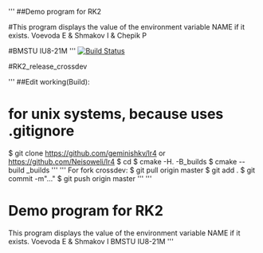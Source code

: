 '''
##Demo program for RK2

#This program displays the value of the environment variable NAME if it exists. Voevoda E & Shmakov I & Chepik P

#BMSTU IU8-21M
'''
[![Build Status](https://travis-ci.org/geminishkv/lr4.svg?branch=master)](https://travis-ci.org/geminishkv/lr4)


#RK2_release_crossdev

'''
##Edit working(Build):
#    for unix systems, because uses .gitignore 
$ git clone https://github.com/geminishkv/lr4 or https://github.com/Neisoweli/lr4
$ cd 
$ cmake -H. -B_builds
$ cmake --build _builds
'''
'''
For fork crossdev:
$ git pull origin master
$ git add .
$ git commit -m"..."
$ git push origin master
'''
'''
# Demo program for RK2

This program displays the value of the environment variable NAME if it exists.
Voevoda E & Shmakov I
BMSTU IU8-21M
'''
